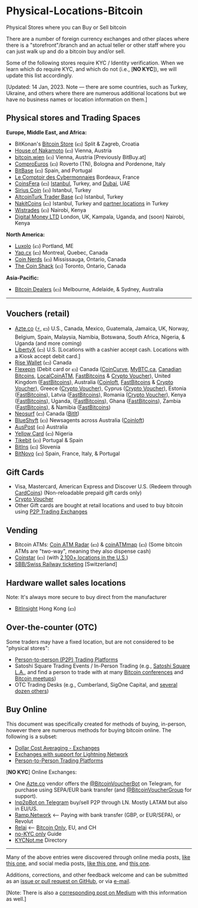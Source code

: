 # Physical-Locations-Bitcoin
Physical Stores where you can Buy or Sell bitcoin

There are a number of foreign currency exchanges and other places where there is a "storefront"/branch and an actual teller or other staff where you can just walk up and do a bitcoin buy and/or sell.

Some of the following stores require KYC / Identity verification. When we learn which do require KYC, and which do not (i.e., [**NO KYC**]), we will update this list accordingly.

[Updated: 14 Jan, 2023. Note — there are some countries, such as Turkey, Ukraine, and others where there are numerous additional locations but we have no business names or location information on them.]

**Physical stores and Trading Spaces**
--------------------------------------

**Europe, Middle East, and Africa:**

- BitKonan's [Bitcoin Store](https://www.bitcoinpit.de/bitcoin-store) (💵) Split & Zagreb, Croatia
- [House of Nakamoto](https://www.thehouseofnakamoto.com/en/standort) (💵) Vienna, Austria
- [bitcoin.wien](https://www.bitcoin.wien/contact/us/) (💵) Vienna, Austria [Previously BitBuy.at]
- [ComproEuros](https://comproeuro.it/) (💵) Roverto (TN), Bologna and Pordenone, Italy
- [BitBase](https://bitbase.es/tiendas-bitcoin) (💵) Spain, and Portugal 
- [Le Comptoir des Cybermonnaies](https://www.lecomptoirdescybermonnaies.fr/acheter-vendre-cryptomonnaies-comptoir) Bordeaux, France
- [CoinsFera](https://www.coinsfera.com/contact-us/) (💵) [Istanbul](https://www.coinsfera.com/en/branches?branch=istanbul), Turkey, and [Dubai](https://www.coinsfera.com/en/branches?branch=dubai), UAE
- [Sirius Coin](https://www.siriuscoin.com/) (💵) Istanbul, Turkey
- [AltcoinTurk Trader Base](https://np.reddit.com/r/Altcointurk/comments/c033pd) (💵) Istanbul, Turkey
- [NakitCoins](https://nakitcoins.com/) (💵) Istanbul, Turkey and [partner locations](https://nakitcoins.com/partners-locator) in Turkey
- [Wistrades](https://twitter.com/FxUndisputed) (💵) Nairobi, Kenya
- [Digital Money LTD](https://dmexchange.com/) London, UK, Kampala, Uganda, and (soon) Nairobi, Kenya

**North America:**

- [Luxolo](https://luxolo.io/) (💵) Portland, ME
- [Yap.cx](https://yap.cx/) (💵) Montreal, Quebec, Canada
- [Coin Nerds](https://coinnerds.ca/) (💵) Mississauga, Ontario, Canada
- [The Coin Shack](https://thecoinshack.ca/visit-store) (💵) Toronto, Ontario, Canada

**Asia-Pacific:**

- [Bitcoin Dealers](https://bitcoindealers.com.au/buy-bitcoins.html) (💵) Melbourne, Adelaide, & Sydney, Australia

<hr />

Vouchers (retail)
-----------------

- [Azte.co](https://azte.co/#find_a_vendor) ([⚡](https://www.lopp.net/lightning-information.html#desktop_wallets), 💵) U.S., Canada, Mexico, Guatemala, Jamaica, UK, Norway, Belgium, Spain, Malaysia, Namibia, Botswana, South Africa, Nigeria, & Uganda (and more coming)
- [LibertyX](https://libertyx.com/) (💵) U.S. [Locations with a cashier accept cash. Locations with a Kiosk accept debit card.]
- [Rise Wallet](https://www.risewallet.com/locations) (💵) Canada
- [Flexepin](https://www.flexepin.com/sales_outlet_finder) (Debit card or 💵) Canada ([CoinCurve](https://coincurve.com/), [MyBTC.ca](https://mybtc.ca/buy-bitcoin-with-flexepin-canada), [Canadian Bitcoins](https://www.canadianbitcoins.com/), [LocalCoinATM](https://localcoinatm.com/flexepin-v3/#flexepin-form), [FastBitcoins](https://fastbitcoins.com/voucher) & [Crypto Voucher](https://cryptovoucher.io/redeem-now)), United Kingdom ([FastBitcoins](https://fastbitcoins.com/voucher)), Australia ([Coinloft](https://www.coinloft.com.au/buy/flexepin), [FastBitcoins](https://fastbitcoins.com/voucher) & [Crypto Voucher](https://cryptovoucher.io/redeem-now)), Greece ([Crypto Voucher](https://cryptovoucher.io/redeem-now)), Cyprus ([Crypto Voucher](https://cryptovoucher.io/redeem-now)), Estonia ([FastBitcoins](https://fastbitcoins.com/voucher)), Latvia ([FastBitcoins](https://fastbitcoins.com/voucher)), Romania ([Crypto Voucher](https://cryptovoucher.io/redeem-now)), Kenya ([FastBitcoins](https://fastbitcoins.com/voucher)), Uganda, ([FastBitcoins](https://fastbitcoins.com/voucher)), Ghana ([FastBitcoins](https://fastbitcoins.com/voucher)), Zambia ([FastBitcoins](https://fastbitcoins.com/voucher)), & Namibia ([FastBitcoins](https://fastbitcoins.com/voucher))
- [Neosurf](https://www.neosurf.com/en_GB/application/findcard) (💵) Canada ([BitIt](https://bitit.io/))
- [BlueShyft](https://coinloft-locations.blueshyft.com.au/) (💵) Newsagents across Australia ([Coinloft](https://coinloft.com.au/buy/blueonline))
- [AusPost](https://www.coindesk.com/australia-post-now-lets-customers-buy-bitcoin-at-over-3500-outlets) (💵) Australia
- [Yellow Card](https://www.yellowcard.io/locations) (💵) Nigeria
- [Tikebit](https://tikebit.com/map#marker=null&panel=false&lat=40.19146303804063&lng=-4.696655273437501&zoom=7) (💵) Portugal & Spain
- [BitIns](https://www.bitins.net/#map-module) (💵) Slovenia
- [BitNovo](https://www.bitnovo.com/bitcoin-selling-point-en) (💵) Spain, France, Italy, & Portugal

Gift Cards
----------

- Visa, Mastercard, American Express and Discover U.S. (Redeem through [CardCoins](https://www.cardcoins.co/)) (Non-reloadable prepaid gift cards only)
- [Crypto Voucher](https://cryptovoucher.io/#giftCard)
- Other Gift cards are bought at retail locations and used to buy bitcoin using [P2P Trading Exchanges](https://medium.com/@cointastical/p2p-otc-exchanges-e-g-localbitcoins-bisq-hodlhodl-etc-20f293a2c72e)

Vending
-------

- Bitcoin ATMs: [Coin ATM Radar](https://coinatmradar.com/) (💵) & [coinATMmap](https://coinatmmap.com/) (💵) (Some bitcoin ATMs are "two-way", meaning they also dispense cash)
- [Coinstar](https://www.coinstar.com/bitcoin) (💵) (with [2,100+ locations in the U.S.](https://coinme.com/kiosks))
- [SBB/Swiss Railway ticketing](https://www.sbb.ch/en/station-services/services/further-services/ticket-machine-services/bitcoin.html) [Switzerland]

Hardware wallet sales locations
-------------------------------

Note: It's always more secure to buy direct from the manufacturer

- [BitInsight](http://bitinsighthk.com/what.html) Hong Kong (💵)

Over-the-counter (OTC)
----------------------

Some traders may have a fixed location, but are not considered to be "physical stores":

- [Person-to-person (P2P) Trading Platforms](https://cointastical.github.io/P2P-Trading-Exchanges)
- Satoshi Square Trading Events / In-Person Trading (e.g., [Satoshi Square L.A.](https://spelunk.in/2021/09/21/september-satoshi-square/), and find a person to trade with at many [Bitcoin conferences](https://www.coindesk.com/events/) and [Bitcoin meetups](https://www.google.com/maps/d/viewer?mid=1rbqiHELgkGta0QLG4TB0toHEdJdOfCRK&ll=41.52428047956433%2C-52.979125950000025&z=3))
- OTC Trading Desks (e.g., Cumberland, SigOne Capital, and [several dozen others](https://medium.com/@cointastical/bitcoin-crypto-otc-trading-desks-7f77276c6dc))

Buy Online
----------------------

This document was specifically created for methods of buying, in-person, however there are numerous methods for buying bitcoin online.  The following is a subset:

- [Dollar Cost Averaging - Exchanges](https://cointastical.medium.com/dollar-cost-averaging-the-answer-to-the-question-is-now-a-good-time-to-buy-bitcoin-a84e518f50f0)
- [Exchanges with support for Lightning Network](https://cointastical.github.io/Exchanges-With-LN)
- [Person-to-Person Trading Platforms](https://cointastical.github.io/P2P-Trading-Exchanges)

[**NO KYC**] Online Exchanges:

- One [Azte.co](https://azte.co/vendors.html) vendor offers the [@BitcoinVoucherBot](https://t.me/BitcoinVoucherBot) on Telegram, for purchase using SEPA/EUR bank transfer (and [@BitcoinVoucherGroup](https://t.me/BitcoinVoucherGroup) for support).
- [lnp2pBot on Telegram](https://t.me/lnp2pBot) buy/sell P2P through LN. Mostly LATAM but also in EU/US.
- [Ramp.Network](https://buy.ramp.network) <-- Paying with bank transfer (GBP, or EUR/SEPA), or Revolut
- [Relai](https://relai.ch) <-- [Bitcoin Only](https://bitcoin-only.com/get-bitcoin), EU, and CH
- [no-KYC only](https://bitcoinqna.github.io/noKYConly) Guide
- [KYCNot.me](https://kycnot.me) Directory

<hr />

Many of the above entries were discovered through online media posts, [like this one](https://www.wsj.com/articles/walk-in-cryptocurrency-exchanges-emerge-amid-bitcoin-boom-11633107697), and social media posts, [like this one](https://twitter.com/parisforpres/status/1174324943850524672), and [this one](https://twitter.com/FxUndisputed/status/1359338797687840772).

Additions, corrections, and other feedback welcome and can be submitted as an [issue or pull request on GitHub](https://github.com/cointastical/Physical-Locations-Bitcoin), or via [e-mail](mailto://cointastical@gmail.com).

[Note: There is also a [corresponding post on Medium](https://cointastical.medium.com/physical-stores-where-you-can-buy-or-sell-bitcoin-9a28686fb625) with this information as well.]
